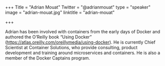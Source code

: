 +++
Title = "Adrian Mouat"
Twitter = "@adrianmouat"
type = "speaker"
image = "adrian-mouat.jpg"
linktitle = "adrian-mouat"

+++

Adrian has been involved with containers from the early days of Docker and authored the O’Reilly book “Using Docker” (https://atlas.oreilly.com/oreillymedia/using-docker). He is currently Chief Scientist at Container Solutions, who provide consulting, product development and training around microservices and containers. He is also a member of the Docker Captains program.
